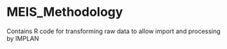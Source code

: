# MEIS_Methodology
Contains R code for transforming raw data to allow import and processing by IMPLAN 
